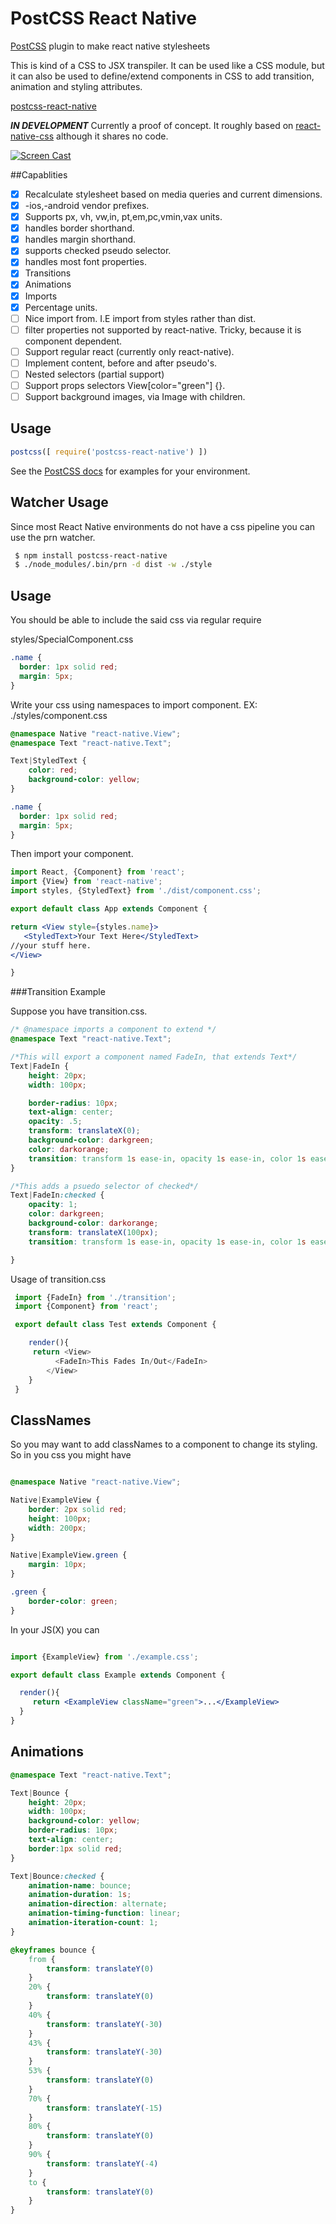 # PostCSS React Native
[PostCSS](https://github.com/postcss/postcss) plugin to make react native stylesheets

This is kind of a CSS to JSX transpiler.   It can be used like a CSS module, but it can
also be used to define/extend components in CSS to add transition, animation and styling
attributes.



[postcss-react-native](https://github.com/jspears/postcss-react-native)

***IN DEVELOPMENT***
Currently a proof of concept.  It roughly based on  [react-native-css](https://github.com/sabeurthabti/react-native-css)
although it shares no code.

[![Screen Cast](https://github.com/jspears/postcss-react-native/blob/master/ScreenShot.png)](https://github.com/jspears/PostcssReactNativeDemo/raw/master/ReactNativeCSS.mov)



##Capablities
 - [x] Recalculate stylesheet based on media queries and current dimensions.
 - [x] -ios,-android vendor prefixes.
 - [x] Supports px, vh, vw,in, pt,em,pc,vmin,vax units.
 - [x] handles border shorthand.
 - [x] handles margin shorthand.
 - [x] supports checked pseudo selector.
 - [x] handles most font properties.
 - [x] Transitions
 - [x] Animations
 - [x] Imports
 - [x] Percentage units.
 - [ ] Nice import from. I.E import from styles rather than dist.
 - [ ] filter properties not supported by react-native.  Tricky, because it is component dependent.
 - [ ] Support regular react (currently only react-native).
 - [ ] Implement content, before and after pseudo's.
 - [ ] Nested selectors (partial support)
 - [ ] Support props selectors View[color="green"] {}.
 - [ ] Support background images, via Image with children.

## Usage

```js
postcss([ require('postcss-react-native') ])
```

See the [PostCSS docs](https://github.com/postcss/postcss#usage) for examples for your environment.

## Watcher Usage
Since most React Native environments do not have a css pipeline
you can use the prn watcher.

```sh
 $ npm install postcss-react-native
 $ ./node_modules/.bin/prn -d dist -w ./style

```

## Usage
You should be able to include the said css via regular require

styles/SpecialComponent.css

```css
.name {
  border: 1px solid red;
  margin: 5px;
}

```

Write your css using namespaces to import component.
EX: ./styles/component.css
```css
@namespace Native "react-native.View";
@namespace Text "react-native.Text";

Text|StyledText {
    color: red;
    background-color: yellow;
}

.name {
  border: 1px solid red;
  margin: 5px;
}


```

Then import your component.

```jsx
import React, {Component} from 'react';
import {View} from 'react-native';
import styles, {StyledText} from './dist/component.css';

export default class App extends Component {

return <View style={styles.name}>
   <StyledText>Your Text Here</StyledText>
//your stuff here.
</View>

}

```

###Transition Example

Suppose you have transition.css.

```css
/* @namespace imports a component to extend */
@namespace Text "react-native.Text";

/*This will export a component named FadeIn, that extends Text*/
Text|FadeIn {
    height: 20px;
    width: 100px;

    border-radius: 10px;
    text-align: center;
    opacity: .5;
    transform: translateX(0);
    background-color: darkgreen;
    color: darkorange;
    transition: transform 1s ease-in, opacity 1s ease-in, color 1s ease-in, background-color 1s ease-in;
}

/*This adds a psuedo selector of checked*/
Text|FadeIn:checked {
    opacity: 1;
    color: darkgreen;
    background-color: darkorange;
    transform: translateX(100px);
    transition: transform 1s ease-in, opacity 1s ease-in, color 1s ease-in, background-color 1s ease-in;

}

```

Usage of transition.css

```js
 import {FadeIn} from './transition';
 import {Component} from 'react';

 export default class Test extends Component {

    render(){
     return <View>
          <FadeIn>This Fades In/Out</FadeIn>
        </View>
    }
 }

```


## ClassNames
So you may want to add classNames to a component to change its styling.
So in you css you might have
```css

@namespace Native "react-native.View";

Native|ExampleView {
    border: 2px solid red;
    height: 100px;
    width: 200px;
}

Native|ExampleView.green {
    margin: 10px;
}

.green {
    border-color: green;
}

```

In your JS(X) you can
```jsx

import {ExampleView} from './example.css';

export default class Example extends Component {

  render(){
     return <ExampleView className="green">...</ExampleView>
  }
}


```

## Animations

```css
@namespace Text "react-native.Text";

Text|Bounce {
    height: 20px;
    width: 100px;
    background-color: yellow;
    border-radius: 10px;
    text-align: center;
    border:1px solid red;
}

Text|Bounce:checked {
    animation-name: bounce;
    animation-duration: 1s;
    animation-direction: alternate;
    animation-timing-function: linear;
    animation-iteration-count: 1;
}

@keyframes bounce {
    from {
        transform: translateY(0)
    }
    20% {
        transform: translateY(0)
    }
    40% {
        transform: translateY(-30)
    }
    43% {
        transform: translateY(-30)
    }
    53% {
        transform: translateY(0)
    }
    70% {
        transform: translateY(-15)
    }
    80% {
        transform: translateY(0)
    }
    90% {
        transform: translateY(-4)
    }
    to {
        transform: translateY(0)
    }
}

```


